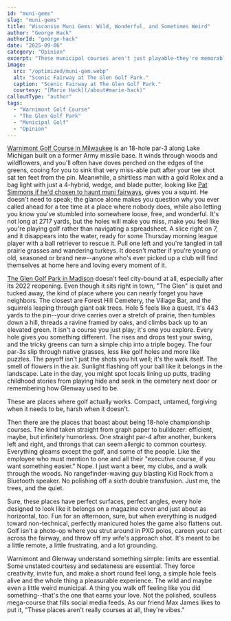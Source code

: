 ```yaml
---
id: "muni-gems"
slug: "muni-gems"
title: "Wisconsin Muni Gems: Wild, Wonderful, and Sometimes Weird"
author: "George Hack"
authorId: "george-hack"
date: "2025-09-06"
category: "Opinion"
excerpt: "These municipal courses aren't just playable—they're memorable. Short, untamed, forgiving when they need to be, harsh when they don't, they remind golfers why the game is meant to be a little wild, sometimes frustrating, but always grounding."
image:
  src: "/optimized/muni-gem.webp"
  alt: "Scenic Fairway at The Glen Golf Park."
  caption: "Scenic Fairway at The Glen Golf Park."
  courtesy: "[Marie Hack](/about#marie-hack)"
calloutType: "author"
tags:
  - "Warnimont Golf Course"
  - "The Glen Golf Park"
  - "Municipal Golf"
  - "Opinion"
---
```


[Warnimont Golf Course in Milwaukee](https://mke.golf/warnimont/) is an 18-hole par-3 along Lake Michigan built on a former Army missile base. It winds through woods and wildflowers, and you'll often have doves perched on the edges of the greens, cooing for you to sink that very miss-able putt after your tee shot sat ten feet from the pin. Meanwhile, a shirtless man with a gold Rolex and a bag light with just a 4-hybrid, wedge, and blade putter, looking like [Pat Simmons if he'd chosen to haunt muni fairways](https://www.youtube.com/watch?v=vpBRiMrpdWU), gives you a squint. He doesn't need to speak; the glance alone makes you question why you ever called ahead for a tee time at a place where nobody does, while also letting you know you've stumbled into somewhere loose, free, and wonderful. It's not long at 2717 yards, but the holes will make you miss, make you feel like you're playing golf rather than navigating a spreadsheet. A slice right on 7, and it disappears into the water, ready for some Thursday morning league player with a ball retriever to rescue it. Pull one left and you're tangled in tall prairie grasses and wandering turkeys. It doesn't matter if you're young or old, seasoned or brand new--anyone who's ever picked up a club will find themselves at home here and loving every moment of it.

[The Glen Golf Park in Madison](https://www.cityofmadison.com/parks/golf/courses/glen) doesn't feel city-bound at all, especially after its 2022 reopening. Even though it sits right in town, "The Glen" is quiet and tucked away, the kind of place where you can nearly forget you have neighbors. The closest are Forest Hill Cemetery, the Village Bar, and the squirrels leaping through giant oak trees. Hole 5 feels like a quest. It's 443 yards to the pin--your drive carries over a stretch of prairie, then tumbles down a hill, threads a ravine framed by oaks, and climbs back up to an elevated green. It isn't a course you just play; it's one you explore. Every hole gives you something different. The rises and drops test your swing, and the tricky greens can turn a simple chip into a triple bogey. The four par-3s slip through native grasses, less like golf holes and more like puzzles. The payoff isn't just the shots you hit well; it's the walk itself. The smell of flowers in the air. Sunlight flashing off your ball like it belongs in the landscape. Late in the day, you might spot locals lining up putts, trading childhood stories from playing hide and seek in the cemetery next door or remembering how Glenway used to be.

These are places where golf actually works. Compact, untamed, forgiving when it needs to be, harsh when it doesn't.

Then there are the places that boast about being 18-hole championship courses. The kind taken straight from graph paper to bulldozer: efficient, maybe, but infinitely humorless. One straight par-4 after another, bunkers left and right, and throngs that can seem allergic to common courtesy. Everything gleams except the golf, and some of the people. Like the employee who must mention to one and all their "executive course, if you want something easier." Nope. I just want a beer, my clubs, and a walk through the woods. No rangefinder-waving guy blasting Kid Rock from a Bluetooth speaker. No polishing off a sixth double transfusion. Just me, the trees, and the quiet.

Sure, these places have perfect surfaces, perfect angles, every hole designed to look like it belongs on a magazine cover and just about as horizontal, too. Fun for an afternoon, sure, but when everything is nudged toward non-technical, perfectly manicured holes the game also flattens out. Golf isn't a photo-op where you strut around in PXG polos, careen your cart across the fairway, and throw off my wife's approach shot. It's meant to be a little remote, a little frustrating, and a lot grounding.

Warnimont and Glenway understand something simple: limits are essential. Some unstated courtesy and sedateness are essential. They force creativity, invite fun, and make a short round feel long, a simple hole feels alive and the whole thing a pleasurable experience. The wild and maybe even a little weird municipal. A thing you walk off feeling like you did something--that's the one that earns your love. Not the polished, soulless mega-course that fills social media feeds. As our friend Max James likes to put it, "These places aren't really courses at all, they're vibes."
